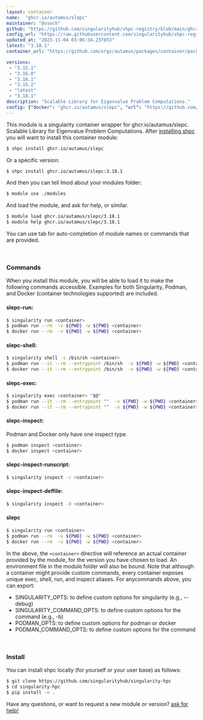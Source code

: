 ```yaml
---
layout: container
name:  "ghcr.io/autamus/slepc"
maintainer: "@vsoch"
github: "https://github.com/singularityhub/shpc-registry/blob/main/ghcr.io/autamus/slepc/container.yaml"
config_url: "https://raw.githubusercontent.com/singularityhub/shpc-registry/main/ghcr.io/autamus/slepc/container.yaml"
updated_at: "2023-11-04 03:06:34.237853"
latest: "3.18.1"
container_url: "https://github.com/orgs/autamus/packages/container/package/slepc"

versions:
 - "3.15.1"
 - "3.16.0"
 - "3.16.1"
 - "3.15.2"
 - "latest"
 - "3.18.1"
description: "Scalable Library for Eigenvalue Problem Computations."
config: {"docker": "ghcr.io/autamus/slepc", "url": "https://github.com/orgs/autamus/packages/container/package/slepc", "maintainer": "@vsoch", "description": "Scalable Library for Eigenvalue Problem Computations.", "latest": {"3.18.1": "sha256:a9d14dd173afaf00126e8f04058ed23661f588e05d9bf39d69f60705e222f158"}, "tags": {"3.15.1": "sha256:811d519414a4336d65ff4373cc9e0177deecd493702c7b32e5f08b3e91846047", "3.16.0": "sha256:43057b8923b8b15f7f365ae41b1859efd1e9718eee569fd6417f387a5a5a2a89", "3.16.1": "sha256:996170bda838c208b42d8c97fe3d5003b125802bf94e952476ab871bc1c5958a", "3.15.2": "sha256:94dcc33b55e6e5e1ab85eea811ed1096c3e822866689821549561b81665fb4fd", "latest": "sha256:a9d14dd173afaf00126e8f04058ed23661f588e05d9bf39d69f60705e222f158", "3.18.1": "sha256:a9d14dd173afaf00126e8f04058ed23661f588e05d9bf39d69f60705e222f158"}}
---
```


This module is a singularity container wrapper for ghcr.io/autamus/slepc.
Scalable Library for Eigenvalue Problem Computations.
After [installing shpc](#install) you will want to install this container module:


```bash
$ shpc install ghcr.io/autamus/slepc
```

Or a specific version:

```bash
$ shpc install ghcr.io/autamus/slepc:3.18.1
```

And then you can tell lmod about your modules folder:

```bash
$ module use ./modules
```

And load the module, and ask for help, or similar.

```bash
$ module load ghcr.io/autamus/slepc/3.18.1
$ module help ghcr.io/autamus/slepc/3.18.1
```

You can use tab for auto-completion of module names or commands that are provided.

<br>

### Commands

When you install this module, you will be able to load it to make the following commands accessible.
Examples for both Singularity, Podman, and Docker (container technologies supported) are included.

#### slepc-run:

```bash
$ singularity run <container>
$ podman run --rm  -v ${PWD} -w ${PWD} <container>
$ docker run --rm  -v ${PWD} -w ${PWD} <container>
```

#### slepc-shell:

```bash
$ singularity shell -s /bin/sh <container>
$ podman run --it --rm --entrypoint /bin/sh  -v ${PWD} -w ${PWD} <container>
$ docker run --it --rm --entrypoint /bin/sh  -v ${PWD} -w ${PWD} <container>
```

#### slepc-exec:

```bash
$ singularity exec <container> "$@"
$ podman run --it --rm --entrypoint ""  -v ${PWD} -w ${PWD} <container> "$@"
$ docker run --it --rm --entrypoint ""  -v ${PWD} -w ${PWD} <container> "$@"
```

#### slepc-inspect:

Podman and Docker only have one inspect type.

```bash
$ podman inspect <container>
$ docker inspect <container>
```

#### slepc-inspect-runscript:

```bash
$ singularity inspect -r <container>
```

#### slepc-inspect-deffile:

```bash
$ singularity inspect -d <container>
```



#### slepc

```bash
$ singularity run <container>
$ podman run --rm  -v ${PWD} -w ${PWD} <container>
$ docker run --rm  -v ${PWD} -w ${PWD} <container>
```


In the above, the `<container>` directive will reference an actual container provided
by the module, for the version you have chosen to load. An environment file in the
module folder will also be bound. Note that although a container
might provide custom commands, every container exposes unique exec, shell, run, and
inspect aliases. For anycommands above, you can export:

 - SINGULARITY_OPTS: to define custom options for singularity (e.g., --debug)
 - SINGULARITY_COMMAND_OPTS: to define custom options for the command (e.g., -b)
 - PODMAN_OPTS: to define custom options for podman or docker
 - PODMAN_COMMAND_OPTS: to define custom options for the command

<br>

### Install

You can install shpc locally (for yourself or your user base) as follows:

```bash
$ git clone https://github.com/singularityhub/singularity-hpc
$ cd singularity-hpc
$ pip install -e .
```

Have any questions, or want to request a new module or version? [ask for help!](https://github.com/singularityhub/singularity-hpc/issues)